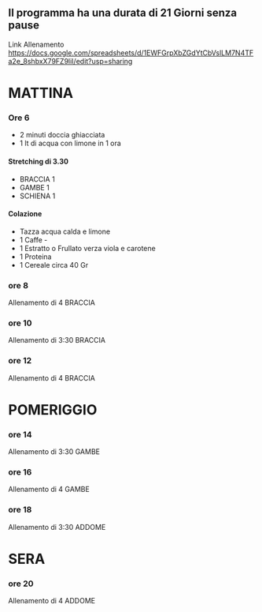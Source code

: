 
## Il programma ha una durata di 21 Giorni senza pause
Link Allenamento  
https://docs.google.com/spreadsheets/d/1EWFGrpXbZGdYtCbVslLM7N4TFa2e_8shbxX79FZ9liI/edit?usp=sharing

# MATTINA

### Ore 6
* 2 minuti doccia ghiacciata
* 1 lt di acqua con limone in 1 ora
#### Stretching di 3.30 
* BRACCIA 1 
* GAMBE 1 
* SCHIENA 1 
#### Colazione
* Tazza acqua calda e limone
* 1 Caffe - 
* 1 Estratto o Frullato verza viola e carotene 
* 1 Proteina 
* 1 Cereale circa 40 Gr 

### ore 8
Allenamento di 4 BRACCIA

### ore 10
Allenamento di 3:30 BRACCIA
### ore 12
Allenamento di 4 BRACCIA

# POMERIGGIO
### ore 14
Allenamento di 3:30 GAMBE
### ore 16
Allenamento di 4 GAMBE
### ore 18
Allenamento di 3:30 ADDOME

# SERA
### ore 20
Allenamento di 4 ADDOME
